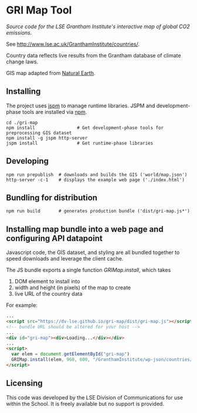 # GRI Map Tool

*Source code for the LSE Grantham Institute's interactive map of global CO2 emissions.*

See http://www.lse.ac.uk/GranthamInstitute/countries/.

Country data reflects live results from the Grantham database of climate change laws.

GIS map adapted from [Natural Earth](http://www.naturalearthdata.com/).


## Installing

The project uses [jspm](http://jspm.io) to manage runtime libraries.  JSPM and development-phase
tools are installed via [npm](https://docs.npmjs.com).

```script
cd ./gri-map
npm install                # Get development-phase tools for preprocessing GIS dataset
npm install -g jspm http-server
jspm install               # Get runtime-phase libraries
```


## Developing

```script
npm run prepublish  # downloads and builds the GIS ('world/map.json')
http-server -c-1    # displays the example web page ('./index.html')

```


## Bundling for distribution

```script
npm run build       # generates production bundle ('dist/gri-map.js*')
```


## Installing map bundle into a web page and configuring API datapoint

Javascript code, the GIS dataset, and styling are all bundled together to speed downloads and leverage the client cache.

The JS bundle exports a single function *GRIMap.install*, which takes

1. DOM element to install into
2. width and height (in pixels) of the map to create
3. live URL of the country data

For example:

```html
...
<script src="https://dv-lse.github.io/gri-map/dist/gri-map.js"></script>
<!-- bundle URL should be altered for your host -->
...
<div id="gri-map"><div>Loading...</div></div>
...
<script>
  var elem = document.getElementById("gri-map")
  GRIMap.install(elem, 960, 600, "/GranthamInstitute/wp-json/countries/v1/data/55783476/")
</script>
```


## Licensing

This code was developed by the LSE Division of Communications for use within the School.  It is freely available but no support is provided.
